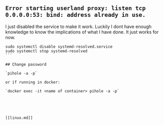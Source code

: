 
## `Error starting userland proxy: listen tcp 0.0.0.0:53: bind: address already in use.`

I just disabled the service to make it work.  Luckily I dont have enough knowledge to know the implications of what I have done.  It just works for now.

````
sudo systemctl disable systemd-resolved.service
sudo systemctl stop systemd-resolved
```

## Change password

`pihole -a -p`

or if running in docker:

`docker exec -it <name of container> pihole -a -p`





[[linux.md]]
